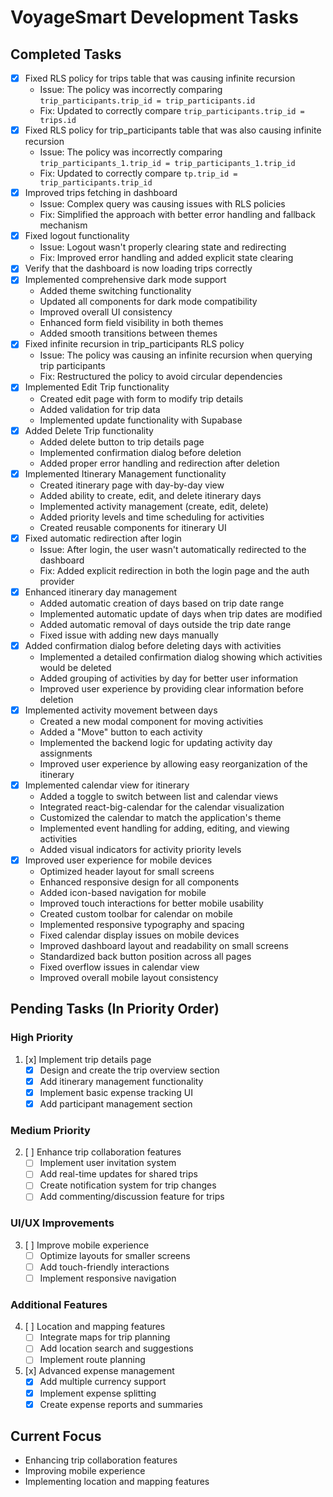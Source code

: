 # VoyageSmart Development Tasks

## Completed Tasks

- [x] Fixed RLS policy for trips table that was causing infinite recursion
  - Issue: The policy was incorrectly comparing `trip_participants.trip_id = trip_participants.id`
  - Fix: Updated to correctly compare `trip_participants.trip_id = trips.id`
- [x] Fixed RLS policy for trip_participants table that was also causing infinite recursion
  - Issue: The policy was incorrectly comparing `trip_participants_1.trip_id = trip_participants_1.trip_id`
  - Fix: Updated to correctly compare `tp.trip_id = trip_participants.trip_id`
- [x] Improved trips fetching in dashboard
  - Issue: Complex query was causing issues with RLS policies
  - Fix: Simplified the approach with better error handling and fallback mechanism
- [x] Fixed logout functionality
  - Issue: Logout wasn't properly clearing state and redirecting
  - Fix: Improved error handling and added explicit state clearing
- [x] Verify that the dashboard is now loading trips correctly
- [x] Implemented comprehensive dark mode support
  - Added theme switching functionality
  - Updated all components for dark mode compatibility
  - Improved overall UI consistency
  - Enhanced form field visibility in both themes
  - Added smooth transitions between themes
- [x] Fixed infinite recursion in trip_participants RLS policy
  - Issue: The policy was causing an infinite recursion when querying trip participants
  - Fix: Restructured the policy to avoid circular dependencies
- [x] Implemented Edit Trip functionality
  - Created edit page with form to modify trip details
  - Added validation for trip data
  - Implemented update functionality with Supabase
- [x] Added Delete Trip functionality
  - Added delete button to trip details page
  - Implemented confirmation dialog before deletion
  - Added proper error handling and redirection after deletion
- [x] Implemented Itinerary Management functionality
  - Created itinerary page with day-by-day view
  - Added ability to create, edit, and delete itinerary days
  - Implemented activity management (create, edit, delete)
  - Added priority levels and time scheduling for activities
  - Created reusable components for itinerary UI
- [x] Fixed automatic redirection after login
  - Issue: After login, the user wasn't automatically redirected to the dashboard
  - Fix: Added explicit redirection in both the login page and the auth provider
- [x] Enhanced itinerary day management
  - Added automatic creation of days based on trip date range
  - Implemented automatic update of days when trip dates are modified
  - Added automatic removal of days outside the trip date range
  - Fixed issue with adding new days manually
- [x] Added confirmation dialog before deleting days with activities
  - Implemented a detailed confirmation dialog showing which activities would be deleted
  - Added grouping of activities by day for better user information
  - Improved user experience by providing clear information before deletion
- [x] Implemented activity movement between days
  - Created a new modal component for moving activities
  - Added a "Move" button to each activity
  - Implemented the backend logic for updating activity day assignments
  - Improved user experience by allowing easy reorganization of the itinerary
- [x] Implemented calendar view for itinerary
  - Added a toggle to switch between list and calendar views
  - Integrated react-big-calendar for the calendar visualization
  - Customized the calendar to match the application's theme
  - Implemented event handling for adding, editing, and viewing activities
  - Added visual indicators for activity priority levels
- [x] Improved user experience for mobile devices
  - Optimized header layout for small screens
  - Enhanced responsive design for all components
  - Added icon-based navigation for mobile
  - Improved touch interactions for better mobile usability
  - Created custom toolbar for calendar on mobile
  - Implemented responsive typography and spacing
  - Fixed calendar display issues on mobile devices
  - Improved dashboard layout and readability on small screens
  - Standardized back button position across all pages
  - Fixed overflow issues in calendar view
  - Improved overall mobile layout consistency

## Pending Tasks (In Priority Order)

### High Priority
1. [x] Implement trip details page
   - [x] Design and create the trip overview section
   - [x] Add itinerary management functionality
   - [x] Implement basic expense tracking UI
   - [x] Add participant management section

### Medium Priority
2. [ ] Enhance trip collaboration features
   - [ ] Implement user invitation system
   - [ ] Add real-time updates for shared trips
   - [ ] Create notification system for trip changes
   - [ ] Add commenting/discussion feature for trips

### UI/UX Improvements
3. [ ] Improve mobile experience
   - [ ] Optimize layouts for smaller screens
   - [ ] Add touch-friendly interactions
   - [ ] Implement responsive navigation

### Additional Features
4. [ ] Location and mapping features
   - [ ] Integrate maps for trip planning
   - [ ] Add location search and suggestions
   - [ ] Implement route planning
5. [x] Advanced expense management
   - [x] Add multiple currency support
   - [x] Implement expense splitting
   - [x] Create expense reports and summaries

## Current Focus
- Enhancing trip collaboration features
- Improving mobile experience
- Implementing location and mapping features
